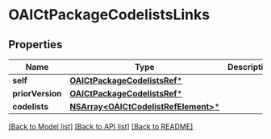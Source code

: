 # OAICtPackageCodelistsLinks

## Properties
Name | Type | Description | Notes
------------ | ------------- | ------------- | -------------
**self** | [**OAICtPackageCodelistsRef***](OAICtPackageCodelistsRef.md) |  | [optional] 
**priorVersion** | [**OAICtPackageCodelistsRef***](OAICtPackageCodelistsRef.md) |  | [optional] 
**codelists** | [**NSArray&lt;OAICtCodelistRefElement&gt;***](OAICtCodelistRefElement.md) |  | [optional] 

[[Back to Model list]](../README.md#documentation-for-models) [[Back to API list]](../README.md#documentation-for-api-endpoints) [[Back to README]](../README.md)


